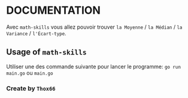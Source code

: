 # DOCUMENTATION 

Avec `math-skills` vous allez pouvoir trouver `la Moyenne` / `la Médian` / `la Variance` / `l'Écart-type`.


## Usage of `math-skills`

Utiliser une des commande suivante pour lancer le programme: 
`go run main.go` ou `main.go`

### Create by `Thox66`


